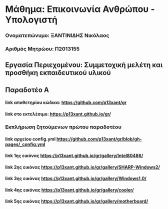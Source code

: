 # Μάθημα: Επικοινωνία Ανθρώπου - Υπολογιστή
### Ονοματεπώνυμο: ΞΑΝΤΙΝΙΔΗΣ Νικόλαος
### Αριθμός Μητρώου: Π2013155
## Εργασία Περιεχομένου: Συμμετοχική μελέτη και προσθήκη εκπαιδευτικού υλικού
## Παραδοτέο Α
#### link αποθετηρίου κώδικα: https://github.com/p13xant/gr
#### link στο εκτελέσιμο: https://p13xant.github.io/gr/
### Εκπλήρωση ζητούμενων πρώτου παραδοτέου
#### link  αρχείου config.yml https://github.com/p13xant/gr/blob/gh-pages/_config.yml
#### link 1ης εικόνας https://p13xant.github.io/gr/gallery/Intel80486/
#### link 2ης εικόνας https://p13xant.github.io/gr/gallery/SHARP-Windows2/
#### link 3ης εικόνας https://p13xant.github.io/gr/gallery/Windows1.0/
#### link 4ης εικόνας https://p13xant.github.io/gr/gallery/cooler/
#### link 5ης εικόνας https://p13xant.github.io/gr/gallery/motherboard/
